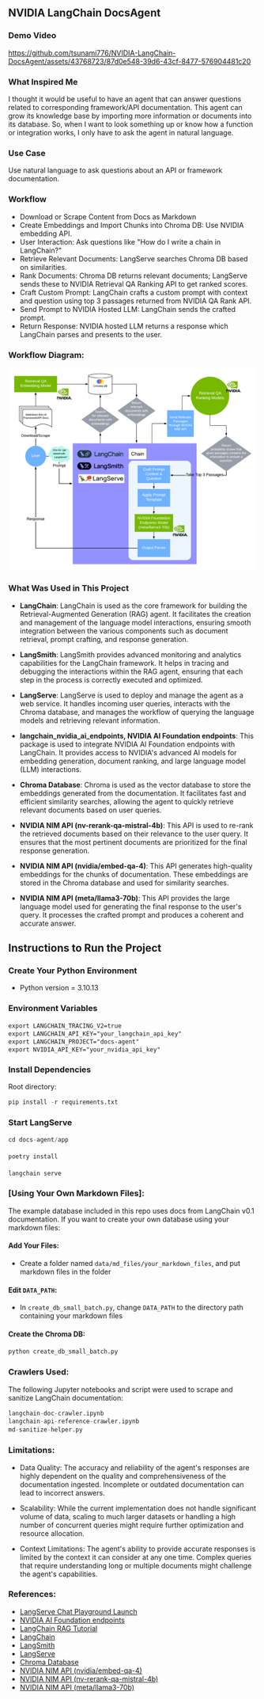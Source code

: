 ## NVIDIA LangChain DocsAgent

### Demo Video

https://github.com/tsunami776/NVIDIA-LangChain-DocsAgent/assets/43768723/87d0e548-39d6-43cf-8477-576904481c20

### What Inspired Me
I thought it would be useful to have an agent that can answer questions related to corresponding framework/API documentation. This agent can grow its knowledge base by importing more information or documents into its database. So, when I want to look something up or know how a function or integration works, I only have to ask the agent in natural language.

### Use Case
Use natural language to ask questions about an API or framework documentation.

### Workflow
- Download or Scrape Content from Docs as Markdown
- Create Embeddings and Import Chunks into Chroma DB: Use NVIDIA embedding API.
- User Interaction: Ask questions like "How do I write a chain in LangChain?"
- Retrieve Relevant Documents: LangServe searches Chroma DB based on similarities.
- Rank Documents: Chroma DB returns relevant documents; LangServe sends these to NVIDIA Retrieval QA Ranking API to get ranked scores.
- Craft Custom Prompt: LangChain crafts a custom prompt with context and question using top 3 passages returned from NVIDIA QA Rank API. 
- Send Prompt to NVIDIA Hosted LLM: LangChain sends the crafted prompt.
- Return Response: NVIDIA hosted LLM returns a response which LangChain parses and presents to the user.

### Workflow Diagram:
![alt text](Workflow-Diagram.png)

### What Was Used in This Project
- **LangChain**: LangChain is used as the core framework for building the Retrieval-Augmented Generation (RAG) agent. It facilitates the creation and management of the language model interactions, ensuring smooth integration between the various components such as document retrieval, prompt crafting, and response generation.

- **LangSmith**: LangSmith provides advanced monitoring and analytics capabilities for the LangChain framework. It helps in tracing and debugging the interactions within the RAG agent, ensuring that each step in the process is correctly executed and optimized.

- **LangServe**: LangServe is used to deploy and manage the agent as a web service. It handles incoming user queries, interacts with the Chroma database, and manages the workflow of querying the language models and retrieving relevant information.

- **langchain_nvidia_ai_endpoints, NVIDIA AI Foundation endpoints**: This package is used to integrate NVIDIA AI Foundation endpoints with LangChain. It provides access to NVIDIA's advanced AI models for embedding generation, document ranking, and large language model (LLM) interactions.

- **Chroma Database**: Chroma is used as the vector database to store the embeddings generated from the documentation. It facilitates fast and efficient similarity searches, allowing the agent to quickly retrieve relevant documents based on user queries.

- **NVIDIA NIM API (nv-rerank-qa-mistral-4b)**: This API is used to re-rank the retrieved documents based on their relevance to the user query. It ensures that the most pertinent documents are prioritized for the final response generation.

- **NVIDIA NIM API (nvidia/embed-qa-4)**: This API generates high-quality embeddings for the chunks of documentation. These embeddings are stored in the Chroma database and used for similarity searches.

- **NVIDIA NIM API (meta/llama3-70b)**: This API provides the large language model used for generating the final response to the user's query. It processes the crafted prompt and produces a coherent and accurate answer.

## Instructions to Run the Project

### Create Your Python Environment
- Python version = 3.10.13

### Environment Variables

```shell
export LANGCHAIN_TRACING_V2=true
export LANGCHAIN_API_KEY="your_langchain_api_key"
export LANGCHAIN_PROJECT="docs-agent"
export NVIDIA_API_KEY="your_nvidia_api_key"
```

### Install Dependencies

Root directory:
```python
pip install -r requirements.txt
```

### Start LangServe

```python
cd docs-agent/app

poetry install

langchain serve
```
### [Using Your Own Markdown Files]:
The example database included in this repo uses docs from LangChain v0.1 documentation. If you want to create your own database using your markdown files:

#### Add Your Files:
- Create a folder named `data/md_files/your_markdown_files`, and put markdown files in the folder

#### Edit `DATA_PATH`:
- In `create_db_small_batch.py`, change `DATA_PATH` to the directory path containing your markdown files

#### Create the Chroma DB:

```python
python create_db_small_batch.py
```

### Crawlers Used:
The following Jupyter notebooks and script were used to scrape and sanitize LangChain documentation:

```python
langchain-doc-crawler.ipynb
langchain-api-reference-crawler.ipynb 
md-sanitize-helper.py
```

### Limitations:
- Data Quality: The accuracy and reliability of the agent's responses are highly dependent on the quality and comprehensiveness of the documentation ingested. Incomplete or outdated documentation can lead to incorrect answers.

- Scalability: While the current implementation does not handle significant volume of data, scaling to much larger datasets or handling a high number of concurrent queries might require further optimization and resource allocation.

- Context Limitations: The agent's ability to provide accurate responses is limited by the context it can consider at any one time. Complex queries that require understanding long or multiple documents might challenge the agent's capabilities.

### References:
- [LangServe Chat Playground Launch](https://www.youtube.com/watch?v=bGUO26Bc-Sc&t=89s)
- [NVIDIA AI Foundation endpoints](https://python.langchain.com/v0.2/docs/integrations/chat/nvidia_ai_endpoints/)
- [LangChain RAG Tutorial](https://github.com/pixegami/langchain-rag-tutorial)
- [LangChain](https://python.langchain.com/v0.2/docs/introduction/)
- [LangSmith](https://docs.smith.langchain.com/)
- [LangServe](https://python.langchain.com/v0.2/docs/langserve/)
- [Chroma Database](https://docs.trychroma.com/getting-started)
- [NVIDIA NIM API (nvidia/embed-qa-4)](https://build.nvidia.com/nvidia/embed-qa-4/modelcard)
- [NVIDIA NIM API (nv-rerank-qa-mistral-4b)](https://build.nvidia.com/nvidia/rerank-qa-mistral-4b)
- [NVIDIA NIM API (meta/llama3-70b)](https://build.nvidia.com/meta/llama3-70b/modelcard)
